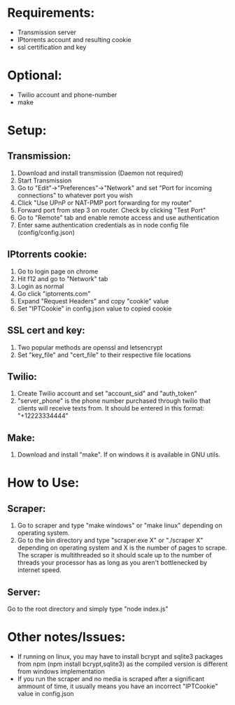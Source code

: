 # Requirements:
- Transmission server
- IPtorrents account and resulting cookie
- ssl certification and key

# Optional:
- Twilio account and phone-number
- make
  
# Setup:
## Transmission:
1. Download and install transmission (Daemon not required)
2. Start Transmission
3. Go to "Edit"->"Preferences"->"Network" and set "Port for incoming connections" to whatever port you wish
4. Click "Use UPnP or NAT-PMP port forwarding for my router"
5. Forward port from step 3 on router. Check by clicking "Test Port"
6. Go to "Remote" tab and enable remote access and use authentication
7. Enter same authentication credentials as in node config file (config/config.json)
## IPtorrents cookie:
1. Go to login page on chrome
2. Hit f12 and go to "Network" tab
3. Login as normal
4. Go click "iptorrents.com"
5. Expand "Request Headers" and copy "cookie" value
6. Set "IPTCookie" in config.json value to copied cookie
## SSL cert and key:
1. Two popular methods are openssl and letsencrypt
2. Set "key_file" and "cert_file" to their respective file locations
## Twilio:
1. Create Twilio account and set "account_sid" and "auth_token"
2. "server_phone" is the phone number purchased through twilio that clients will receive texts from. It should be entered in this format: "+12223334444"
## Make:
1. Download and install "make". If on windows it is available in GNU utils.

# How to Use:
## Scraper:
1. Go to scraper and type "make windows" or "make linux" depending on operating system.
2. Go to the bin directory and type "scraper.exe X" or "./scraper X" depending on operating system and X is the number of pages to scrape. The scraper is multithreaded so it should scale up to the number of threads your processor has as long as you aren't bottlenecked by internet speed.
## Server: 
Go to the root directory and simply type "node index.js"
    
# Other notes/Issues:
  - If running on linux, you may have to install bcrypt and sqlite3 packages from npm (npm install bcrypt,sqlite3) as the compiled version is different from windows implementation
  - If you run the scraper and no media is scraped after a significant ammount of time, it usually means you have an incorrect "IPTCookie" value in config.json
  
